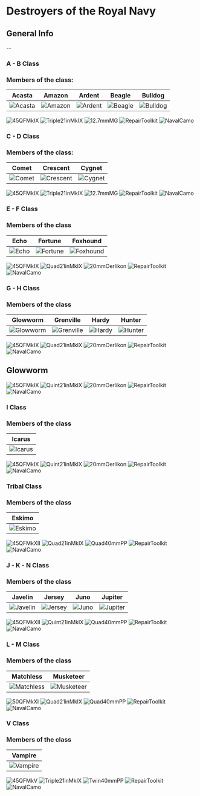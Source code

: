 # Destroyers of the Royal Navy

## General Info

--

### A - B Class 

### Members of the class: <br/>

Acasta | Amazon | Ardent | Beagle | Bulldog 
| ----- | ----- | ----- | ----- | ----- |
![Acasta](Icons/Ship/RoyalNavy/Acasta.png) | ![Amazon](Icons/Ship/RoyalNavy/Amazon.png) | ![Ardent](Icons/Ship/RoyalNavy/Ardent.png) | ![Beagle](Icons/Ship/RoyalNavy/Beagle.png) | ![Bulldog](Icons/Ship/RoyalNavy/Bulldog.png) | <br/>

![45QFMkIX](/Icons/Equipment/Guns/DD/45QFMkIX.png)
![Triple21inMkIX](/Icons/Equipment/Torpedo/Surface/21inTripleMkIX.png)
![12.7mmMG](/Icons/Equipment/AA/12_7mmMG.png)
![RepairToolkit](/Icons/Equipment/Auxiliary/RepairToolkit.png)
![NavalCamo](/Icons/Equipment/Auxiliary/NavalCamo.png) <br/>

### C - D Class

### Members of the class: <br/>

Comet | Crescent | Cygnet
| ----- | ----- | ----- |
![Comet](Icons/Ship/RoyalNavy/Comet.png) |![Crescent](Icons/Ship/RoyalNavy/Crescent.png) |![Cygnet](Icons/Ship/RoyalNavy/Cygnet.png) | <br/>

![45QFMkIX](/Icons/Equipment/Guns/DD/45QFMkIX.png)
![Triple21inMkIX](/Icons/Equipment/Torpedo/Surface/21inTripleMkIX.png)
![12.7mmMG](/Icons/Equipment/AA/12_7mmMG.png)
![RepairToolkit](/Icons/Equipment/Auxiliary/RepairToolkit.png)
![NavalCamo](/Icons/Equipment/Auxiliary/NavalCamo.png) <br/>

### E - F Class

### Members of the class

Echo | Fortune | Foxhound
| ----- | ----- | ----- |
![Echo](Icons/Ship/RoyalNavy/Echo.png) |![Fortune](Icons/Ship/RoyalNavy/Fortune.png) |![Foxhound](Icons/Ship/RoyalNavy/Foxhound.png) | <br/>

![45QFMkIX](/Icons/Equipment/Guns/DD/45QFMkIX.png)
![Quad21inMkIX](/Icons/Equipment/Torpedo/Surface/21inQuadleMkIX.png)
![20mmOerlikon](/Icons/Equipment/AA/Oerlikon.png)
![RepairToolkit](/Icons/Equipment/Auxiliary/RepairToolkit.png)
![NavalCamo](/Icons/Equipment/Auxiliary/NavalCamo.png) <br/>

### G - H Class

### Members of the class

Glowworm | Grenville | Hardy | Hunter
| ----- | ----- | ----- | ----- |
![Glowworm](Icons/Ship/RoyalNavy/Glowworm.png) |![Grenville](Icons/Ship/RoyalNavy/Grenville.png) |![Hardy](Icons/Ship/RoyalNavy/Hardy.png) |![Hunter](Icons/Ship/RoyalNavy/Hunter.png) | <br/>

![45QFMkIX](/Icons/Equipment/Guns/DD/45QFMkIX.png)
![Quad21inMkIX](/Icons/Equipment/Torpedo/Surface/21inQuadleMkIX.png)
![20mmOerlikon](/Icons/Equipment/AA/Oerlikon.png)
![RepairToolkit](/Icons/Equipment/Auxiliary/RepairToolkit.png)
![NavalCamo](/Icons/Equipment/Auxiliary/NavalCamo.png) <br/>

## Glowworm

![45QFMkIX](/Icons/Equipment/Guns/DD/45QFMkIX.png)
![Quint21inMkIX](/Icons/Equipment/Torpedo/Surface/21inQuintleMkIX.png)
![20mmOerlikon](/Icons/Equipment/AA/Oerlikon.png)
![RepairToolkit](/Icons/Equipment/Auxiliary/RepairToolkit.png)
![NavalCamo](/Icons/Equipment/Auxiliary/NavalCamo.png) <br/>

### I Class

### Members of the class

Icarus |
| ----- |
![Icarus](Icons/Ship/RoyalNavy/Icarus.png) | <br/>

![45QFMkIX](/Icons/Equipment/Guns/DD/45QFMkIX.png)
![Quint21inMkIX](/Icons/Equipment/Torpedo/Surface/21inQuintleMkIX.png)
![20mmOerlikon](/Icons/Equipment/AA/Oerlikon.png)
![RepairToolkit](/Icons/Equipment/Auxiliary/RepairToolkit.png)
![NavalCamo](/Icons/Equipment/Auxiliary/NavalCamo.png) <br/>

### Tribal Class

### Members of the class

Eskimo |
| ------ |
![Eskimo](Icons/Ship/RoyalNavy/Eskimo.png) | <br/>

![45QFMkXII](/Icons/Equipment/Guns/DD/45QFMkXII.png)
![Quad21inMkIX](/Icons/Equipment/Torpedo/Surface/21inQuadleMkIX.png)
![Quad40mmPP](/Icons/Equipment/AA/Quad40mmPP.png)
![RepairToolkit](/Icons/Equipment/Auxiliary/RepairToolkit.png)
![NavalCamo](/Icons/Equipment/Auxiliary/NavalCamo.png) <br/>

### J - K - N Class

### Members of the class 

Javelin | Jersey | Juno | Jupiter
| ----- | ----- | ----- | ----- |
![Javelin](Icons/Ship/RoyalNavy/Javelin.png) |![Jersey](Icons/Ship/RoyalNavy/Jersey.png) |![Juno](Icons/Ship/RoyalNavy/Juno.png) |![Jupiter](Icons/Ship/RoyalNavy/Jupiter.png) | <br/>

![45QFMkXII](/Icons/Equipment/Guns/DD/45QFMkXII.png)
![Quint21inMkIX](/Icons/Equipment/Torpedo/Surface/21inQuintleMkIX.png)
![Quad40mmPP](/Icons/Equipment/AA/Quad40mmPP.png)
![RepairToolkit](/Icons/Equipment/Auxiliary/RepairToolkit.png)
![NavalCamo](/Icons/Equipment/Auxiliary/NavalCamo.png) <br/>

### L - M Class

### Members of the class

Matchless | Musketeer
| ----- | ----- |
![Matchless](Icons/Ship/RoyalNavy/Matchless.png) |![Musketeer](Icons/Ship/RoyalNavy/Musketeer.png) | <br/>

![50QFMkXI](/Icons/Equipment/Guns/DD/50QFMkXI.png)
![Quad21inMkIX](/Icons/Equipment/Torpedo/Surface/21inQuadleMkIX.png)
![Quad40mmPP](/Icons/Equipment/AA/Quad40mmPP.png)
![RepairToolkit](/Icons/Equipment/Auxiliary/RepairToolkit.png)
![NavalCamo](/Icons/Equipment/Auxiliary/NavalCamo.png) <br/>

### V Class

### Members of the class

Vampire |
| ----- |
![Vampire](Icons/Ship/RoyalNavy/Vampire.png) | <br/>

![45QFMkV](/Icons/Equipment/Guns/DD/45QFMkV.png)
![Triple21inMkIX](/Icons/Equipment/Torpedo/Surface/21inTripleMkIX.png)
![Twin40mmPP](/Icons/Equipment/AA/Twin40mmPP.png)
![RepairToolkit](/Icons/Equipment/Auxiliary/RepairToolkit.png)
![NavalCamo](/Icons/Equipment/Auxiliary/NavalCamo.png) <br/>
